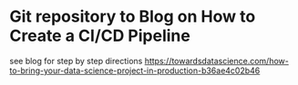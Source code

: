 # Git repository to Blog on How to Create a CI/CD Pipeline

see blog for step by step directions https://towardsdatascience.com/how-to-bring-your-data-science-project-in-production-b36ae4c02b46
